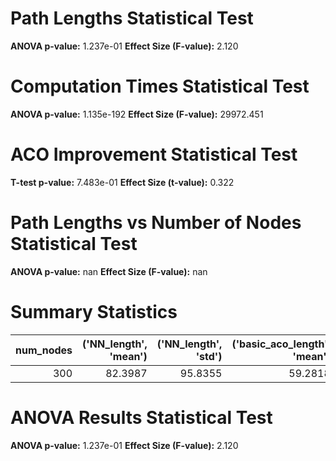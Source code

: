 # Path Lengths Statistical Test

**ANOVA p-value:** 1.237e-01
**Effect Size (F-value):** 2.120

# Computation Times Statistical Test

**ANOVA p-value:** 1.135e-192
**Effect Size (F-value):** 29972.451

# ACO Improvement Statistical Test

**T-test p-value:** 7.483e-01
**Effect Size (t-value):** 0.322

# Path Lengths vs Number of Nodes Statistical Test

**ANOVA p-value:** nan
**Effect Size (F-value):** nan

# Summary Statistics

|   num_nodes |   ('NN_length', 'mean') |   ('NN_length', 'std') |   ('basic_aco_length', 'mean') |   ('basic_aco_length', 'std') |   ('ai_aco_length', 'mean') |   ('ai_aco_length', 'std') |   ('aco_improvement', 'mean') |   ('aco_improvement', 'std') |   ('nn_time', 'mean') |   ('nn_time', 'std') |   ('basic_aco_time', 'mean') |   ('basic_aco_time', 'std') |   ('ai_aco_time', 'mean') |   ('ai_aco_time', 'std') |
|------------:|------------------------:|-----------------------:|-------------------------------:|------------------------------:|----------------------------:|---------------------------:|------------------------------:|-----------------------------:|----------------------:|---------------------:|-----------------------------:|----------------------------:|--------------------------:|-------------------------:|
|         300 |                 82.3987 |                95.8355 |                        59.2818 |                       55.6637 |                     55.8954 |                    49.4021 |                       2.02998 |                      7.17814 |            0.00865078 |           0.00078086 |                      30.2088 |                    0.962241 |                    31.379 |                 0.810437 |

# ANOVA Results Statistical Test

**ANOVA p-value:** 1.237e-01
**Effect Size (F-value):** 2.120

